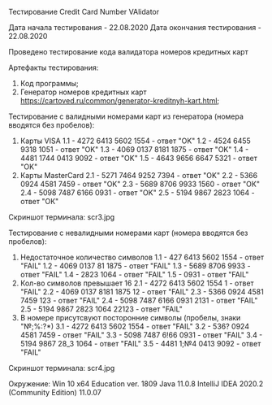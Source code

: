 Тестирование Credit Card Number VAlidator

Дата начала тестирования - 22.08.2020
Дата окончания тестирования - 22.08.2020

Проведено тестирование кода валидатора номеров кредитных карт

Артефакты тестирования:
1. Код программы;
2. Генератор номеров кредитных карт https://cartoved.ru/common/generator-kreditnyh-kart.html;

Тестирование с валидными номерами карт из генератора (номера вводятся без пробелов): 
1. Карты VISA
1.1 - 4272 6413 5602 1554 - ответ "OK"
1.2 - 4524 6455 9318 1051 - ответ "OK"
1.3 - 4069 0137 8181 1875 - ответ "OK"
1.4 - 4481 1744 0413 9092 - ответ "OK"
1.5 - 4643 9656 6647 5321 - ответ "OK"
2. Карты MasterCard
2.1 - 5271 7464 9252 7394 - ответ "OK"
2.2 - 5366 0924 4581 7459 - ответ "OK"
2.3 - 5689 8706 9933 1560 - ответ "ОК"
2.4 - 5098 7487 6166 0931 - ответ "OK"
2.5 - 5194 9867 2823 1064 - ответ "ОК"

Скриншот терминала: 
scr3.jpg

Тестирование с невалидными номерами карт (номера вводятся без пробелов):
1. Недостаточное количество символов
1.1 - 427 6413 5602 1554 - ответ "FAIL"
1.2 - 4069 0137 81 1875 - ответ "FAIL"
1.3 - 5689 8706 9933 - ответ "FAIL"
1.4 - 2823 1064 - ответ "FAIL"
1.5 - 0931 - ответ "FAIL"
2. Кол-во символов превышает 16
2.1 - 4272 6413 5602 1554 1 - ответ "FAIL"
2.2 - 4069 0137 8181 1875 12 - ответ "FAIL"
2.3 - 5366 0924 4581 7459 123 - ответ "FAIL"
2.4 - 5098 7487 6166 0931 2131 - ответ "FAIL"
2.5 - 5194 9867 2823 1064 22123 - ответ "FAIL"
3. В номере присутсвуют посторонние символы (пробелы, знаки "№;%:?*)
3.1 - 4272 6413 5602 1554 - ответ "FAIL"
3.2 - 536? 0924 4581 7459 - ответ "FAIL"
3.3 - 5098 7487 6!66 0931 - ответ "FAIL"
3.4 - 5194 9867 28_3 1064 - ответ "FAIL"
3.5 - 4481 1;№4 0413 9092 - ответ "FAIL"

Скриншот терминала:
scr4.jpg

Окружение:
Win 10 x64 Education ver. 1809
Java 11.0.8 
IntelliJ IDEA 2020.2 (Community Edition) 11.0.07

